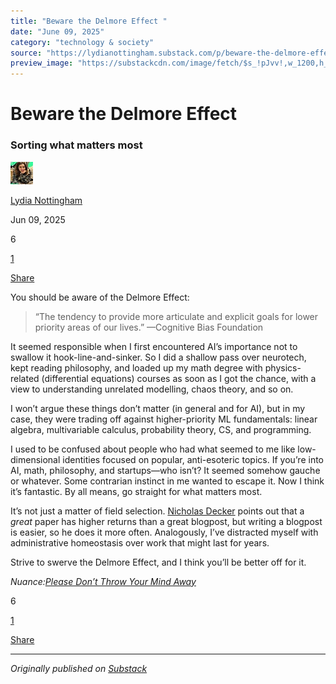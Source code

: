 ```yaml
---
title: "Beware the Delmore Effect "
date: "June 09, 2025"
category: "technology & society"
source: "https://lydianottingham.substack.com/p/beware-the-delmore-effect"
preview_image: "https://substackcdn.com/image/fetch/$s_!pJvv!,w_1200,h_600,c_fill,f_jpg,q_auto:good,fl_progressive:steep,g_auto/https%3A%2F%2Fsubstack-post-media.s3.amazonaws.com%2Fpublic%2Fimages%2F28232236-c200-43f1-8272-17104fa0fc00_1270x796.png"
---
```


# Beware the Delmore Effect 

### Sorting what matters most

[![Lydia Nottingham's avatar](images/beware-the-delmore-effect-_img_01.jpeg)](https://substack.com/@lydianottingham)

[Lydia Nottingham](https://substack.com/@lydianottingham)

Jun 09, 2025

6

[1](https://lydianottingham.substack.com/p/beware-the-delmore-effect/comments)

[Share](javascript:void\(0\))

You should be aware of the Delmore Effect:

> “The tendency to provide more articulate and explicit goals for lower priority areas of our lives.” —Cognitive Bias Foundation

It seemed responsible when I first encountered AI’s importance not to swallow it hook-line-and-sinker. So I did a shallow pass over neurotech, kept reading philosophy, and loaded up my math degree with physics-related (differential equations) courses as soon as I got the chance, with a view to understanding unrelated modelling, chaos theory, and so on.

I won’t argue these things don’t matter (in general and for AI), but in my case, they were trading off against higher-priority ML fundamentals: linear algebra, multivariable calculus, probability theory, CS, and programming.

I used to be confused about people who had what seemed to me like low-dimensional identities focused on popular, anti-esoteric topics. If you’re into AI, math, philosophy, and startups—who isn’t? It seemed somehow gauche or whatever. Some contrarian instinct in me wanted to escape it. Now I think it’s fantastic. By all means, go straight for what matters most.

It’s not just a matter of field selection. [Nicholas Decker](https://open.substack.com/users/12831865-nicholas-decker?utm_source=mentions) points out that a _great_ paper has higher returns than a great blogpost, but writing a blogpost is easier, so he does it more often. Analogously, I’ve distracted myself with administrative homeostasis over work that might last for years.

Strive to swerve the Delmore Effect, and I think you’ll be better off for it.

_Nuance:[Please Don’t Throw Your Mind Away](https://www.lesswrong.com/posts/RryyWNmJNnLowbhfC/please-don-t-throw-your-mind-away)_

6

[1](https://lydianottingham.substack.com/p/beware-the-delmore-effect/comments)

[Share](javascript:void\(0\))

---

*Originally published on [Substack](https://lydianottingham.substack.com/p/beware-the-delmore-effect)*